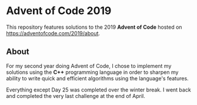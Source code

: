 # Advent of Code 2019
This repository features solutions to the 2019 **Advent of Code** hosted on https://adventofcode.com/2019/about.

## About
For my second year doing Advent of Code, I chose to implement my solutions using the **C++** programming language in order to sharpen my
ability to write quick and efficient algorithms using the language's features.

Everything except Day 25 was completed over the winter break. I went back and completed the very last challenge at the end of April.
